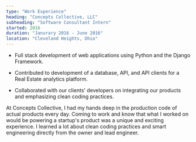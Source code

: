 ```yaml
---
type: "Work Experience"
heading: "Concepts Collective, LLC"
subheading: "Software Consultant Intern"
started: 2016
duration: "Janurary 2016 - June 2016"
location: "Cleveland Heights, Ohio"
---
```


* Full stack development of web applications using Python and the Django Framework. 

* Contributed to development of a database, API, and API clients for a Real Estate analytics platform. 

* Collaborated with our clients’ developers on integrating our products and emphasizing clean coding practices.


At Concepts Collective, I had my hands deep in the production code of actual products every day. Coming to work and know that what I worked on would be powering a startup's product was a unique and exciting experience. I learned a lot about clean coding practices and smart engineering directly from the owner and lead engineer. 

